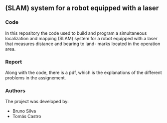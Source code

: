 ## (SLAM) system for a robot equipped with a laser

### Code
In this repository the code used to build and program a simultaneous localization and
mapping (SLAM) system for a robot equipped with a laser that measures distance and bearing to land-
marks located in the operation area.


### Report 
Along with the code, there is a pdf, which is the explanations of the different problems in the assignement.

### Authors
The project was developed by:
- Bruno Silva 
- Tomás Castro
